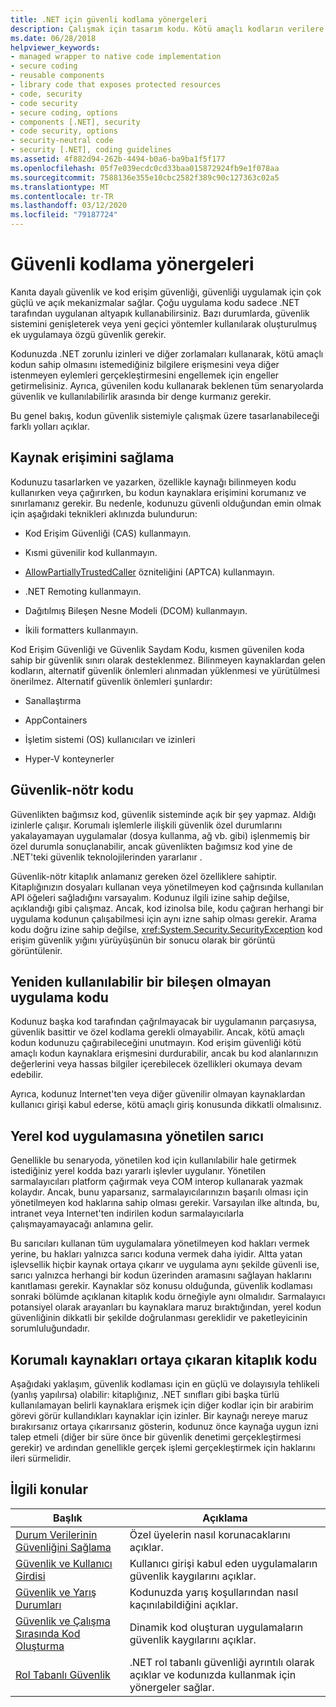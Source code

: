 ```yaml
---
title: .NET için güvenli kodlama yönergeleri
description: Çalışmak için tasarım kodu. Kötü amaçlı kodların verilere erişmesini veya diğer eylemleri gerçekleştirmesini önlemeye yardımcı olmak için NET tarafından uygulanan izinler ve diğer zorlamalar.
ms.date: 06/28/2018
helpviewer_keywords:
- managed wrapper to native code implementation
- secure coding
- reusable components
- library code that exposes protected resources
- code, security
- code security
- secure coding, options
- components [.NET], security
- code security, options
- security-neutral code
- security [.NET], coding guidelines
ms.assetid: 4f882d94-262b-4494-b0a6-ba9ba1f5f177
ms.openlocfilehash: 05f7e039ecdc0cd33baa015872924fb9e1f078aa
ms.sourcegitcommit: 7588136e355e10cbc2582f389c90c127363c02a5
ms.translationtype: MT
ms.contentlocale: tr-TR
ms.lasthandoff: 03/12/2020
ms.locfileid: "79187724"
---
```

# <a name="secure-coding-guidelines"></a>Güvenli kodlama yönergeleri

Kanıta dayalı güvenlik ve kod erişim güvenliği, güvenliği uygulamak için çok güçlü ve açık mekanizmalar sağlar. Çoğu uygulama kodu sadece .NET tarafından uygulanan altyapık kullanabilirsiniz. Bazı durumlarda, güvenlik sistemini genişleterek veya yeni geçici yöntemler kullanılarak oluşturulmuş ek uygulamaya özgü güvenlik gerekir.

Kodunuzda .NET zorunlu izinleri ve diğer zorlamaları kullanarak, kötü amaçlı kodun sahip olmasını istemediğiniz bilgilere erişmesini veya diğer istenmeyen eylemleri gerçekleştirmesini engellemek için engeller getirmelisiniz. Ayrıca, güvenilen kodu kullanarak beklenen tüm senaryolarda güvenlik ve kullanılabilirlik arasında bir denge kurmanız gerekir.

Bu genel bakış, kodun güvenlik sistemiyle çalışmak üzere tasarlanabileceği farklı yolları açıklar.

## <a name="securing-resource-access"></a>Kaynak erişimini sağlama

Kodunuzu tasarlarken ve yazarken, özellikle kaynağı bilinmeyen kodu kullanırken veya çağırırken, bu kodun kaynaklara erişimini korumanız ve sınırlamanız gerekir. Bu nedenle, kodunuzu güvenli olduğundan emin olmak için aşağıdaki teknikleri aklınızda bulundurun:

- Kod Erişim Güvenliği (CAS) kullanmayın.

- Kısmi güvenilir kod kullanmayın.

- [AllowPartiallyTrustedCaller](xref:System.Security.AllowPartiallyTrustedCallersAttribute) özniteliğini (APTCA) kullanmayın.

- .NET Remoting kullanmayın.

- Dağıtılmış Bileşen Nesne Modeli (DCOM) kullanmayın.

- İkili formatters kullanmayın.

Kod Erişim Güvenliği ve Güvenlik Saydam Kodu, kısmen güvenilen koda sahip bir güvenlik sınırı olarak desteklenmez. Bilinmeyen kaynaklardan gelen kodların, alternatif güvenlik önlemleri alınmadan yüklenmesi ve yürütülmesi önerilmez. Alternatif güvenlik önlemleri şunlardır:

- Sanallaştırma

- AppContainers

- İşletim sistemi (OS) kullanıcıları ve izinleri

- Hyper-V konteynerler

## <a name="security-neutral-code"></a>Güvenlik-nötr kodu

Güvenlikten bağımsız kod, güvenlik sisteminde açık bir şey yapmaz. Aldığı izinlerle çalışır. Korumalı işlemlerle ilişkili güvenlik özel durumlarını yakalayamayan uygulamalar (dosya kullanma, ağ vb. gibi) işlenmemiş bir özel durumla sonuçlanabilir, ancak güvenlikten bağımsız kod yine de .NET'teki güvenlik teknolojilerinden yararlanır .

Güvenlik-nötr kitaplık anlamanız gereken özel özelliklere sahiptir. Kitaplığınızın dosyaları kullanan veya yönetilmeyen kod çağrısında kullanılan API öğeleri sağladığını varsayalım. Kodunuz ilgili izine sahip değilse, açıklandığı gibi çalışmaz. Ancak, kod izinolsa bile, kodu çağıran herhangi bir uygulama kodunun çalışabilmesi için aynı izne sahip olması gerekir. Arama kodu doğru izine sahip değilse, <xref:System.Security.SecurityException> kod erişim güvenlik yığını yürüyüşünün bir sonucu olarak bir görüntü görüntülenir.

## <a name="application-code-that-isnt-a-reusable-component"></a>Yeniden kullanılabilir bir bileşen olmayan uygulama kodu

Kodunuz başka kod tarafından çağrılmayacak bir uygulamanın parçasıysa, güvenlik basittir ve özel kodlama gerekli olmayabilir. Ancak, kötü amaçlı kodun kodunuzu çağırabileceğini unutmayın. Kod erişim güvenliği kötü amaçlı kodun kaynaklara erişmesini durdurabilir, ancak bu kod alanlarınızın değerlerini veya hassas bilgiler içerebilecek özellikleri okumaya devam edebilir.

Ayrıca, kodunuz Internet'ten veya diğer güvenilir olmayan kaynaklardan kullanıcı girişi kabul ederse, kötü amaçlı giriş konusunda dikkatli olmalısınız.

## <a name="managed-wrapper-to-native-code-implementation"></a>Yerel kod uygulamasına yönetilen sarıcı

Genellikle bu senaryoda, yönetilen kod için kullanılabilir hale getirmek istediğiniz yerel kodda bazı yararlı işlevler uygulanır. Yönetilen sarmalayıcıları platform çağırmak veya COM interop kullanarak yazmak kolaydır. Ancak, bunu yaparsanız, sarmalayıcılarınızın başarılı olması için yönetilmeyen kod haklarına sahip olması gerekir. Varsayılan ilke altında, bu, intranet veya Internet'ten indirilen kodun sarmalayıcılarla çalışmayamayacağı anlamına gelir.

Bu sarıcıları kullanan tüm uygulamalara yönetilmeyen kod hakları vermek yerine, bu hakları yalnızca sarıcı koduna vermek daha iyidir. Altta yatan işlevsellik hiçbir kaynak ortaya çıkarır ve uygulama aynı şekilde güvenli ise, sarıcı yalnızca herhangi bir kodun üzerinden aramasını sağlayan haklarını kanıtlaması gerekir. Kaynaklar söz konusu olduğunda, güvenlik kodlaması sonraki bölümde açıklanan kitaplık kodu örneğiyle aynı olmalıdır. Sarmalayıcı potansiyel olarak arayanları bu kaynaklara maruz bıraktığından, yerel kodun güvenliğinin dikkatli bir şekilde doğrulanması gereklidir ve paketleyicinin sorumluluğundadır.

## <a name="library-code-that-exposes-protected-resources"></a>Korumalı kaynakları ortaya çıkaran kitaplık kodu

Aşağıdaki yaklaşım, güvenlik kodlaması için en güçlü ve dolayısıyla tehlikeli (yanlış yapılırsa) olabilir: kitaplığınız, .NET sınıfları gibi başka türlü kullanılamayan belirli kaynaklara erişmek için diğer kodlar için bir arabirim görevi görür kullandıkları kaynaklar için izinler. Bir kaynağı nereye maruz bırakırsanız ortaya çıkarırsanız gösterin, kodunuz önce kaynağa uygun izni talep etmeli (diğer bir süre önce bir güvenlik denetimi gerçekleştirmesi gerekir) ve ardından genellikle gerçek işlemi gerçekleştirmek için haklarını ileri sürmelidir.

## <a name="related-topics"></a>İlgili konular

|Başlık|Açıklama|
|-----------|-----------------|
|[Durum Verilerinin Güvenliğini Sağlama](securing-state-data.md)|Özel üyelerin nasıl korunacaklarını açıklar.|
|[Güvenlik ve Kullanıcı Girdisi](security-and-user-input.md)|Kullanıcı girişi kabul eden uygulamaların güvenlik kaygılarını açıklar.|
|[Güvenlik ve Yarış Durumları](security-and-race-conditions.md)|Kodunuzda yarış koşullarından nasıl kaçınılabildiğini açıklar.|
|[Güvenlik ve Çalışma Sırasında Kod Oluşturma](security-and-on-the-fly-code-generation.md)|Dinamik kod oluşturan uygulamaların güvenlik kaygılarını açıklar.|
|[Rol Tabanlı Güvenlik](role-based-security.md)|.NET rol tabanlı güvenliği ayrıntılı olarak açıklar ve kodunızda kullanmak için yönergeler sağlar.|

